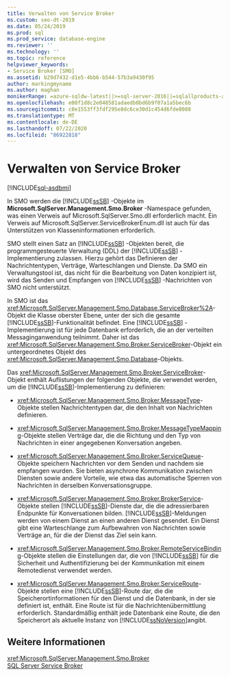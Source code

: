 ```yaml
---
title: Verwalten von Service Broker
ms.custom: seo-dt-2019
ms.date: 05/24/2019
ms.prod: sql
ms.prod_service: database-engine
ms.reviewer: ''
ms.technology: ''
ms.topic: reference
helpviewer_keywords:
- Service Broker [SMO]
ms.assetid: b29d7432-d1e5-4bb6-b544-57b3a9430f95
author: markingmyname
ms.author: maghan
monikerRange: =azure-sqldw-latest||>=sql-server-2016||=sqlallproducts-allversions||>=sql-server-linux-2017||=azuresqldb-mi-current
ms.openlocfilehash: e00f1d8c2e048581adaedb0bd6b9f07a1a5bec6b
ms.sourcegitcommit: c8e1553ff3fdf295e8dc6ce30d1c454d6fde8088
ms.translationtype: MT
ms.contentlocale: de-DE
ms.lasthandoff: 07/22/2020
ms.locfileid: "86922818"
---
```

# <a name="managing-service-broker"></a>Verwalten von Service Broker

[!INCLUDE[sql-asdbmi](../../../includes/applies-to-version/sql-asdbmi.md)]

  In SMO werden die [!INCLUDE[ssSB](../../../includes/sssb-md.md)] -Objekte im **Microsoft.SqlServer.Management.Smo.Broker** -Namespace gefunden, was einen Verweis auf Microsoft.SqlServer.Smo.dll erforderlich macht. Ein Verweis auf Microsoft.SqlServer.ServiceBrokerEnum.dll ist auch für das Unterstützen von Klasseninformationen erforderlich.  
  
 SMO stellt einen Satz an [!INCLUDE[ssSB](../../../includes/sssb-md.md)] -Objekten bereit, die programmgesteuerte Verwaltung (DDL) der [!INCLUDE[ssSB](../../../includes/sssb-md.md)] -Implementierung zulassen. Hierzu gehört das Definieren der Nachrichtentypen, Verträge, Warteschlangen und Dienste. Da SMO ein Verwaltungstool ist, das nicht für die Bearbeitung von Daten konzipiert ist, wird das Senden und Empfangen von [!INCLUDE[ssSB](../../../includes/sssb-md.md)] -Nachrichten von SMO nicht unterstützt.  
  
 In SMO ist das <xref:Microsoft.SqlServer.Management.Smo.Database.ServiceBroker%2A>-Objekt die Klasse oberster Ebene, unter der sich die gesamte [!INCLUDE[ssSB](../../../includes/sssb-md.md)]-Funktionalität befindet. Eine [!INCLUDE[ssSB](../../../includes/sssb-md.md)] -Implementierung ist für jede Datenbank erforderlich, die an der verteilten Messaginganwendung teilnimmt. Daher ist das <xref:Microsoft.SqlServer.Management.Smo.Broker.ServiceBroker>-Objekt ein untergeordnetes Objekt des <xref:Microsoft.SqlServer.Management.Smo.Database>-Objekts.  
  
 Das <xref:Microsoft.SqlServer.Management.Smo.Broker.ServiceBroker>-Objekt enthält Auflistungen der folgenden Objekte, die verwendet werden, um die [!INCLUDE[ssSB](../../../includes/sssb-md.md)]-Implementierung zu definieren:  
  
-   <xref:Microsoft.SqlServer.Management.Smo.Broker.MessageType>-Objekte stellen Nachrichtentypen dar, die den Inhalt von Nachrichten definieren.  
  
-   <xref:Microsoft.SqlServer.Management.Smo.Broker.MessageTypeMapping>-Objekte stellen Verträge dar, die die Richtung und den Typ von Nachrichten in einer angegebenen Konversation angeben.  
  
-   <xref:Microsoft.SqlServer.Management.Smo.Broker.ServiceQueue>-Objekte speichern Nachrichten vor dem Senden und nachdem sie empfangen wurden. Sie bieten asynchrone Kommunikation zwischen Diensten sowie andere Vorteile, wie etwa das automatische Sperren von Nachrichten in derselben Konversationsgruppe.  
  
-   <xref:Microsoft.SqlServer.Management.Smo.Broker.BrokerService>-Objekte stellen [!INCLUDE[ssSB](../../../includes/sssb-md.md)]-Dienste dar, die die adressierbaren Endpunkte für Konversationen bilden. [!INCLUDE[ssSB](../../../includes/sssb-md.md)]-Meldungen werden von einem Dienst an einen anderen Dienst gesendet. Ein Dienst gibt eine Warteschlange zum Aufbewahren von Nachrichten sowie Verträge an, für die der Dienst das Ziel sein kann.  
  
-   <xref:Microsoft.SqlServer.Management.Smo.Broker.RemoteServiceBinding>-Objekte stellen die Einstellungen dar, die von [!INCLUDE[ssSB](../../../includes/sssb-md.md)] für die Sicherheit und Authentifizierung bei der Kommunikation mit einem Remotedienst verwendet werden.  
  
-   <xref:Microsoft.SqlServer.Management.Smo.Broker.ServiceRoute>-Objekte stellen eine [!INCLUDE[ssSB](../../../includes/sssb-md.md)]-Route dar, die die Speicherortinformationen für den Dienst und die Datenbank, in der sie definiert ist, enthält. Eine Route ist für die Nachrichtenübermittlung erforderlich. Standardmäßig enthält jede Datenbank eine Route, die den Speicherort als aktuelle Instanz von [!INCLUDE[ssNoVersion](../../../includes/ssnoversion-md.md)]angibt.  
  
## <a name="see-also"></a>Weitere Informationen  
 <xref:Microsoft.SqlServer.Management.Smo.Broker>   
 [SQL Server Service Broker](../../../database-engine/configure-windows/sql-server-service-broker.md)  
  
  
